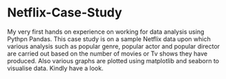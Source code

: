 # Netflix-Case-Study

My very first hands on experience on working for data analysis using Pythpn Pandas.
This case study is on a sample Netflix data upon which various analysis such as popular genre, popular actor and popular director are carried out based on the number of movies or Tv shows they have produced.
Also various graphs are plotted using matplotlib and seaborn to visualise data.
Kindly have a look.
